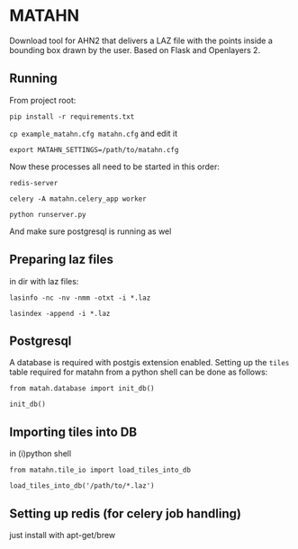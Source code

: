 MATAHN
=====

Download tool for AHN2 that delivers a LAZ file with the points inside a bounding box drawn by the user. Based on Flask and Openlayers 2.

Running
------
From project root:

`pip install -r requirements.txt`

`cp example_matahn.cfg matahn.cfg` and edit it

`export MATAHN_SETTINGS=/path/to/matahn.cfg`

Now these processes all need to be started in this order:

`redis-server`

`celery -A matahn.celery_app worker`

`python runserver.py`

And make sure postgresql is running as wel

Preparing laz files
------
in dir with laz files:

`lasinfo -nc -nv -nmm -otxt -i *.laz`

`lasindex -append -i *.laz`

Postgresql
------
A database is required with postgis extension enabled. Setting up the `tiles` table required for matahn from a python shell can be done as follows:

`from matah.database import init_db()`

`init_db()`

Importing tiles into DB
------
in (i)python shell

`from matahn.tile_io import load_tiles_into_db`

`load_tiles_into_db('/path/to/*.laz')`

Setting up redis (for celery job handling)
------

just install with apt-get/brew
